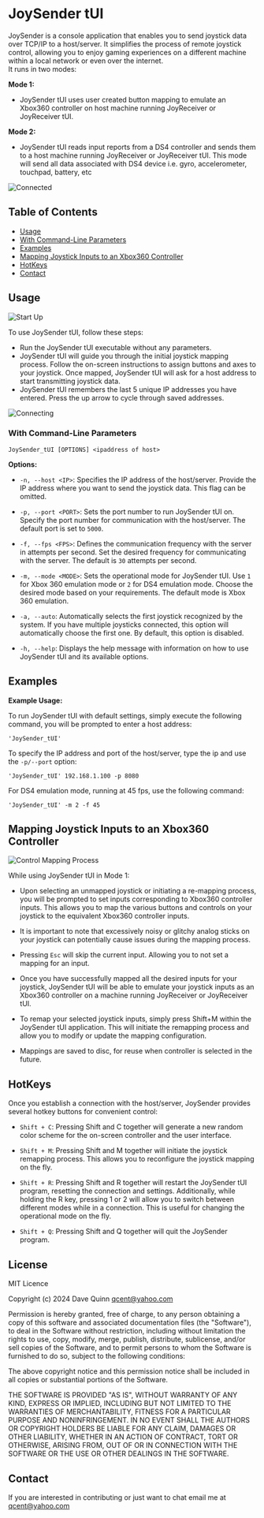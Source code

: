 # JoySender tUI
JoySender is a console application that enables you to send joystick data over TCP/IP to a host/server. It simplifies the process of remote joystick control, allowing you to enjoy gaming experiences on a different machine within a local network or even over the internet. \
It runs in two modes: 

**Mode 1:** 
- JoySender tUI uses user created button mapping to emulate an Xbox360 controller on host machine running JoyReceiver or JoyReceiver tUI. 

**Mode 2:** 
- JoySender tUI reads input reports from a DS4 controller and sends them to a host machine running JoyReceiver or JoyReceiver tUI. This mode will send all data associated with DS4 device i.e. gyro, accelerometer, touchpad, battery, etc

![Connected](./../screenshots/sendConnected.gif)

## Table of Contents
- [Usage](#usage)
- [With Command-Line Parameters](#with-command-line-parameters)
- [Examples](#examples)
- [Mapping Joystick Inputs to an Xbox360 Controller](#mapping-joystick-inputs-to-an-xbox360-controller)
- [HotKeys](#hotkeys)
- [Contact](#contact)

## Usage
![Start Up](./../screenshots/senderStart.gif)

To use JoySender tUI, follow these steps:
- Run the JoySender tUI executable without any parameters.
- JoySender tUI will guide you through the initial joystick mapping process. Follow the on-screen instructions to assign buttons and axes to your joystick.
Once mapped, JoySender tUI will ask for a host address to start transmitting joystick data.
- JoySender tUI remembers the last 5 unique IP addresses you have entered. Press the up arrow to cycle through saved addresses.

![Connecting](./../screenshots/senderConnect.gif)

### With Command-Line Parameters

```
JoySender_tUI [OPTIONS] <ipaddress of host>
```

**Options:**

- `-n, --host <IP>`: Specifies the IP address of the host/server. Provide the IP address where you want to send the joystick data. This flag can be omitted.

- `-p, --port <PORT>`: Sets the port number to run JoySender tUI on. Specify the port number for communication with the host/server. The default port is set to `5000`.

- `-f, --fps <FPS>`: Defines the communication frequency with the server in attempts per second. Set the desired frequency for communicating with the server. The default is `30` attempts per second.

- `-m, --mode <MODE>`: Sets the operational mode for JoySender tUI. Use `1` for Xbox 360 emulation mode or `2` for DS4 emulation mode. Choose the desired mode based on your requirements. The default mode is Xbox 360 emulation.

- `-a, --auto`: Automatically selects the first joystick recognized by the system. If you have multiple joysticks connected, this option will automatically choose the first one. By default, this option is disabled.

- `-h, --help`: Displays the help message with information on how to use JoySender tUI and its available options.


## Examples
**Example Usage:**

To run JoySender tUI with default settings, simply execute the following command, you will be prompted to enter a host address:

```
'JoySender_tUI'
```

To specify the IP address and port of the host/server, type the ip and use the `-p/--port` option:

```
'JoySender_tUI' 192.168.1.100 -p 8080
```

For DS4 emulation mode, running at 45 fps, use the following command:

```
'JoySender_tUI' -m 2 -f 45
```

## Mapping Joystick Inputs to an Xbox360 Controller
![Control Mapping Process](./../screenshots/mapping.gif)

While using JoySender tUI in Mode 1: 
- Upon selecting an unmapped joystick or initiating a re-mapping process, you will be prompted to set inputs corresponding to Xbox360 controller inputs. 
This allows you to map the various buttons and controls on your joystick to the equivalent Xbox360 controller inputs.

- It is important to note that excessively noisy or glitchy analog sticks on your joystick can potentially cause issues during the mapping process.

- Pressing `Esc` will skip the current input. Allowing you to not set a mapping for an input.

- Once you have successfully mapped all the desired inputs for your joystick, JoySender tUI will be able to emulate your joystick inputs as an Xbox360 controller on a machine running JoyReceiver or JoyReceiver tUI. 

- To remap your selected joystick inputs, simply press Shift+M within the JoySender tUI application. This will initiate the remapping process and allow you to modify or update the mapping configuration.

- Mappings are saved to disc, for reuse when controller is selected in the future.

## HotKeys
Once you establish a connection with the host/server, JoySender provides several hotkey buttons for convenient control:

- `Shift + C`: Pressing Shift and C together will generate a new random color scheme for the on-screen controller and the user interface.

- `Shift + M`: Pressing Shift and M together will initiate the joystick remapping process. This allows you to reconfigure the joystick mapping on the fly.

- `Shift + R`: Pressing Shift and R together will restart the JoySender tUI program, resetting the connection and settings.
 Additionally, while holding the R key, pressing 1 or 2 will allow you to switch between different modes while in a connection. This is useful for changing the operational mode on the fly.

- `Shift + Q`: Pressing Shift and Q together will quit the JoySender program.


## License
MIT Licence

Copyright (c) 2024 Dave Quinn <qcent@yahoo.com>

Permission is hereby granted, free of charge, to any person obtaining a copy
of this software and associated documentation files (the "Software"), to deal
in the Software without restriction, including without limitation the rights
to use, copy, modify, merge, publish, distribute, sublicense, and/or sell
copies of the Software, and to permit persons to whom the Software is
furnished to do so, subject to the following conditions:

The above copyright notice and this permission notice shall be included in
all copies or substantial portions of the Software.

THE SOFTWARE IS PROVIDED "AS IS", WITHOUT WARRANTY OF ANY KIND, EXPRESS OR
IMPLIED, INCLUDING BUT NOT LIMITED TO THE WARRANTIES OF MERCHANTABILITY,
FITNESS FOR A PARTICULAR PURPOSE AND NONINFRINGEMENT. IN NO EVENT SHALL THE
AUTHORS OR COPYRIGHT HOLDERS BE LIABLE FOR ANY CLAIM, DAMAGES OR OTHER
LIABILITY, WHETHER IN AN ACTION OF CONTRACT, TORT OR OTHERWISE, ARISING FROM,
OUT OF OR IN CONNECTION WITH THE SOFTWARE OR THE USE OR OTHER DEALINGS IN
THE SOFTWARE.


## Contact
If you are interested in contributing or just want to chat email me at qcent@yahoo.com
